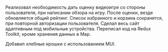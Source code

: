 Реализовал необходимость дать оценку видеоигре со стороны пользователя, при написании обзора на игру.
После оценки, везде обновляется общий рейтинг.
Список избранного и корзина сохранятся, при повторной авторизации пользователя.
Сделал весь сайт адаптивным под мобильные устройства.
Переписал код на Redux Toolkit, кроме хранения данных в Map.

Добавил хлебные крошки с использованием MUI.
